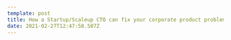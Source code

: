 ```yaml
---
template: post
title: How a Startup/Scaleup CTO can fix your corporate product problems
date: 2021-02-27T12:47:58.507Z
---
```


